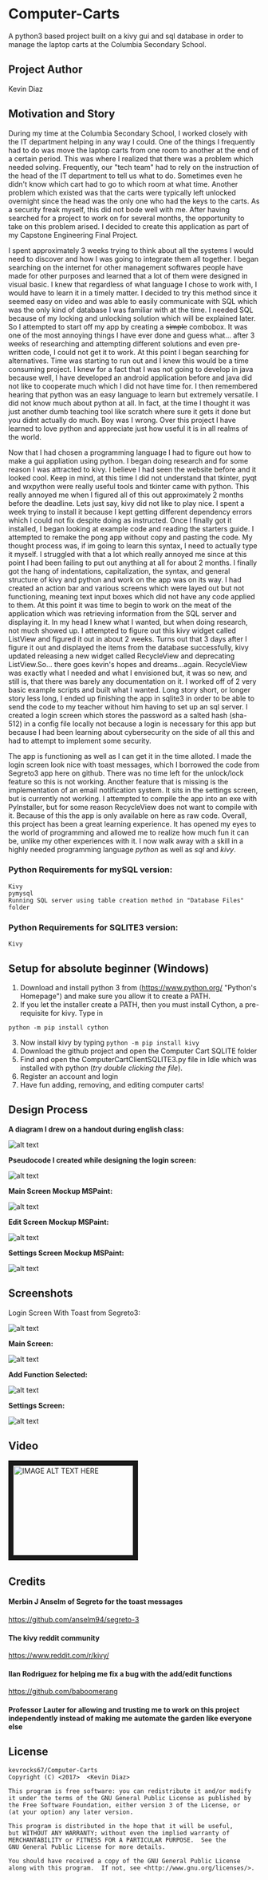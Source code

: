 # Computer-Carts
 A python3 based project built on a kivy gui and sql database in order to manage the laptop carts at the Columbia Secondary School.

## Project Author
  Kevin Diaz

## Motivation and Story
   During my time at the Columbia Secondary School, I worked closely with the IT department helping in any way I could. One of the things I frequently had to do was move the laptop carts from one room to another at the end of a certain period. This was where I realized that there was a problem which needed solving. Frequently, our "tech team" had to rely on the instruction of the head of the IT department to tell us what to do. Sometimes even he didn't know which cart had to go to which room at what time. Another problem which existed was that the carts were typically left unlocked overnight since the head was the only one who had the keys to the carts. As a security freak myself, this did not bode well with me. After having searched for a project to work on for several months, the opportunity to take on this problem arised. I decided to create this application as part of my Capstone Engineering Final Project.
  
  
   I spent approximately 3 weeks trying to think about all the systems I would need to discover and how I was going to integrate them all together. I began searching on the internet for other management softwares people have made for other purposes and learned that a lot of them were designed in visual basic. I knew that regardless of what language I chose to work with, I would have to learn it in a timely matter. I decided to try this method since it seemed easy on video and was able to easily communicate with SQL which was the only kind of database I was familiar with at the time. I needed SQL because of my locking and unlocking solution which will be explained later. So I attempted to start off my app by creating a ~~simple~~ combobox. It was one of the most annoying things I have ever done and guess what... after 3 weeks of researching and attempting different solutions and even pre-written code, I could not get it to work. At this point I began searching for alternatives. Time was starting to run out and I knew this would be a time consuming project. I knew for a fact that I was not going to develop in java because well, I have developed an android application before and java did not like to cooperate much which I did not have time for. I then remembered hearing that python was an easy language to learn but extremely versatile. I did not know much about python at all. In fact, at the time I thought it was just another dumb teaching tool like scratch where sure it gets it done but you didnt actually do much. Boy was I wrong. Over this project I have learned to love python and appreciate just how useful it is in all realms of the world.
  
  
   Now that I had chosen a programming language I had to figure out how to make a gui appliation using python. I began doing research and for some reason I was attracted to kivy. I believe I had seen the website before and it looked cool. Keep in mind, at this time I did not understand that tkinter, pyqt and wxpython were really useful tools and tkinter came with python. This really annoyed me when I figured all of this out approximately 2 months before the deadline. Lets just say, kivy did not like to play nice. I spent a week trying to install it because I kept getting different dependency errors which I could not fix despite doing as instructed. Once I finally got it installed, I began looking at example code and reading the starters guide. I attempted to remake the pong app without copy and pasting the code. My thought process was, if im going to learn this syntax, I need to actually type it myself. I struggled with that a lot which really annoyed me since at this point I had been failing to put out anything at all for about 2 months. I finally got the hang of indentations, capitalization, the syntax, and general structure of kivy and python and work on the app was on its way. I had created an action bar and various screens which were layed out but not functioning, meaning text input boxes which did not have any code applied to them. At this point it was time to begin to work on the meat of the application which was retrieving information from the SQL server and displaying it. In my head I knew what I wanted, but when doing research, not much showed up. I attempted to figure out this kivy widget called ListView and figured it out in about 2 weeks. Turns out that 3 days after I figure it out and displayed the items from the database successfully, kivy updated releasing a new widget called RecycleView and deprecating ListView.So... there goes kevin's hopes and dreams...again. RecycleView was exactly what I needed and what I envisioned but, it was so new, and still is, that there was barely any documentation on it. I worked off of 2 very basic example scripts and built what I wanted. Long story short, or longer story less long, I ended up finishing the app in sqlite3 in order to be able to send the code to my teacher without him having to set up an sql server. I created a login screen which stores the password as a salted hash (sha-512) in a config file locally not because a login is necessary for this app but because I had been learning about cybersecurity on the side of all this and had to attempt to implement some security.
  
  
   The app is functioning as well as I can get it in the time alloted. I made the login screen look nice with toast messages, which I borrowed the code from Segreto3 app here on github. There was no time left for the unlock/lock feature so this is not working. Another feature that is missing is the implementation of an email notification system. It sits in the settings screen, but is currently not working. I attempted to compile the app into an exe with PyInstaller, but for some reason RecycleView does not want to compile with it. Because of this the app is only available on here as raw code. Overall, this project has been a great learning experience. It has opened my eyes to the world of programming and allowed me to realize how much fun it can be, unlike my other experiences with it. I now walk away with a skill in a highly needed programming language *python* as well as *sql* and *kivy*.
  
  
### Python Requirements for mySQL version:
    Kivy
    pymysql
    Running SQL server using table creation method in "Database Files" folder
    
    
### Python Requirements for SQLITE3 version:
    Kivy
    
    
## Setup for absolute beginner (Windows)
  1. Download and install python 3 from (https://www.python.org/ "Python's Homepage") and make sure you allow it to create a PATH.
  2. If you let the installer create a PATH, then you must install Cython, a pre-requisite for kivy. Type in
  
  `python -m pip install cython`
  
  3. Now install kivy by typing
  `python -m pip install kivy`
  4. Download the github project and open the Computer Cart SQLITE folder
  5. Find and open the ComputerCartClientSQLITE3.py file in Idle which was installed with python (*try double clicking the file*).
  6. Register an account and login
  7. Have fun adding, removing, and editing computer carts!

## Design Process

**A diagram I drew on a handout during english class:**


![alt text](https://github.com/kevrocks67/Computer-Carts/blob/master/Mockup%20Designs/EPSON010.JPG "diagram")

**Pseudocode I created while designing the login screen:**


![alt text](https://github.com/kevrocks67/Computer-Carts/blob/master/Mockup%20Designs/EPSON011.JPG "diagram")

**Main Screen Mockup MSPaint:**


![alt text](https://github.com/kevrocks67/Computer-Carts/blob/master/Mockup%20Designs/Main%20Screen%20Mockup%20Design.png "Main Screen Mockup MSPaint")

**Edit Screen Mockup MSPaint:**


![alt text](https://github.com/kevrocks67/Computer-Carts/blob/master/Mockup%20Designs/Edit%20Button%20Pop%20Up%20Mockup%20Design.png "Edit Screen Mockup MSPaint")

**Settings Screen Mockup MSPaint:**


![alt text](https://github.com/kevrocks67/Computer-Carts/blob/master/Mockup%20Designs/Settings%20Pop%20up%20Mockup%20Design.png "Settings Screen Mockup MSPaint")

## Screenshots
Login Screen With Toast from Segreto3:


![alt text](https://github.com/kevrocks67/Computer-Carts/blob/master/Screenshots/login%20with%20toast.PNG "Login Screen With Toast from Segreto3")

**Main Screen:**

![alt text](https://github.com/kevrocks67/Computer-Carts/blob/master/Screenshots/main%20screen.PNG "Main Screen")

**Add Function Selected:**


![alt text](https://github.com/kevrocks67/Computer-Carts/blob/master/Screenshots/main%20screen%20with%20add%20cart.PNG "Add Function")

**Settings Screen:**


![alt text](https://github.com/kevrocks67/Computer-Carts/blob/master/Screenshots/settings.PNG "Settings Screen")


## Video

<a href="http://www.youtube.com/watch?feature=player_embedded&v=KL_JG3QGPzA
" target="_blank"><img src="http://img.youtube.com/vi/KL_JG3QGPzA/0.jpg" 
alt="IMAGE ALT TEXT HERE" width="240" height="180" border="10" /></a>

## Credits

#### Merbin J Anselm of Segreto for the toast messages
https://github.com/anselm94/segreto-3

#### The kivy reddit community
https://www.reddit.com/r/kivy/

#### Ilan Rodriguez for helping me fix a bug with the add/edit functions
https://github.com/baboomerang

#### Professor Lauter for allowing and trusting me to work on this project independently instead of making me automate the garden like everyone else

## License
    kevrocks67/Computer-Carts
    Copyright (C) <2017>  <Kevin Diaz>

    This program is free software: you can redistribute it and/or modify
    it under the terms of the GNU General Public License as published by
    the Free Software Foundation, either version 3 of the License, or
    (at your option) any later version.

    This program is distributed in the hope that it will be useful,
    but WITHOUT ANY WARRANTY; without even the implied warranty of
    MERCHANTABILITY or FITNESS FOR A PARTICULAR PURPOSE.  See the
    GNU General Public License for more details.

    You should have received a copy of the GNU General Public License
    along with this program.  If not, see <http://www.gnu.org/licenses/>.
